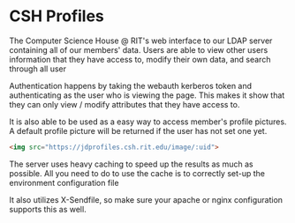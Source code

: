 CSH Profiles
========

The Computer Science House @ RIT's web interface to our LDAP server containing
all of our members' data. Users are able to view other users information that
they have access to, modify their own data, and search through all user

Authentication happens by taking the webauth kerberos token and authenticating
as the user who is viewing the page. This makes it show that they can only 
view / modify attributes that they have access to.

It is also able to be used as a easy way to access member's profile pictures.
A default profile picture will be returned if the user has not set one yet.

```html
<img src="https://jdprofiles.csh.rit.edu/image/:uid">
```

The server uses heavy caching to speed up the results as much as possible.
All you need to do to use the cache is to correctly set-up the environment
configuration file

It also utilizes X-Sendfile, so make sure your apache or nginx configuration
supports this as well.
